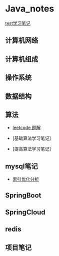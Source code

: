 # Java_notes
[test学习笔记](https://github.com/liyongkanger/Java_notes/blob/master/docs/springboot/%E5%9F%BA%E7%A1%80.md)

## 计算机网络

## 计算机组成

## 操作系统

## 数据结构

## 算法
* [leetcode 题解](https://github.com/liyongkanger/Java_notes/blob/main/leetcode%E9%A2%98%E8%A7%A3.md)
  
* [基础算法学习笔记]
* [提高算法学习笔记]

## mysql笔记
* [索引优化分析](https://github.com/liyongkanger/Java_notes/blob/master/docs/mysql/Mysql_zy.md)
## SpringBoot

## SpringCloud


## redis

## 项目笔记

